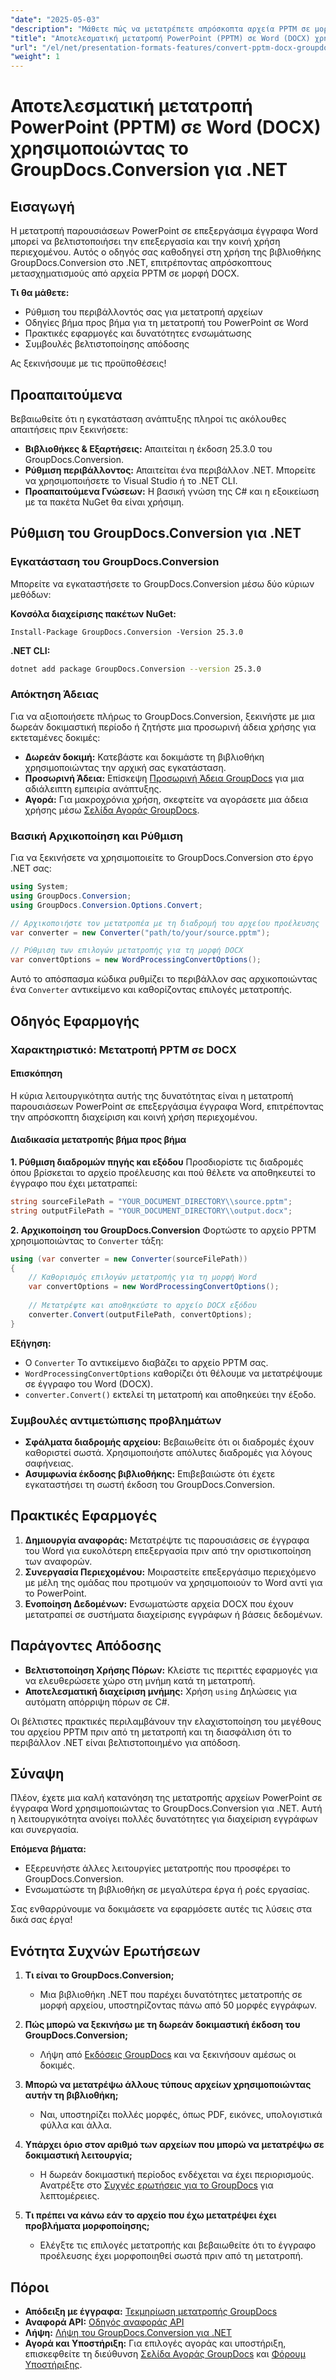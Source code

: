 ```yaml
---
"date": "2025-05-03"
"description": "Μάθετε πώς να μετατρέπετε απρόσκοπτα αρχεία PPTM σε μορφή DOCX με το GroupDocs.Conversion για .NET. Απλοποιήστε την επεξεργασία εγγράφων και τη διαδικασία συνεργασίας."
"title": "Αποτελεσματική μετατροπή PowerPoint (PPTM) σε Word (DOCX) χρησιμοποιώντας το GroupDocs.Conversion για .NET"
"url": "/el/net/presentation-formats-features/convert-pptm-docx-groupdocs-net/"
"weight": 1
---
```


# Αποτελεσματική μετατροπή PowerPoint (PPTM) σε Word (DOCX) χρησιμοποιώντας το GroupDocs.Conversion για .NET

## Εισαγωγή

Η μετατροπή παρουσιάσεων PowerPoint σε επεξεργάσιμα έγγραφα Word μπορεί να βελτιστοποιήσει την επεξεργασία και την κοινή χρήση περιεχομένου. Αυτός ο οδηγός σας καθοδηγεί στη χρήση της βιβλιοθήκης GroupDocs.Conversion στο .NET, επιτρέποντας απρόσκοπτους μετασχηματισμούς από αρχεία PPTM σε μορφή DOCX.

**Τι θα μάθετε:**
- Ρύθμιση του περιβάλλοντός σας για μετατροπή αρχείων
- Οδηγίες βήμα προς βήμα για τη μετατροπή του PowerPoint σε Word
- Πρακτικές εφαρμογές και δυνατότητες ενσωμάτωσης
- Συμβουλές βελτιστοποίησης απόδοσης

Ας ξεκινήσουμε με τις προϋποθέσεις!

## Προαπαιτούμενα

Βεβαιωθείτε ότι η εγκατάσταση ανάπτυξης πληροί τις ακόλουθες απαιτήσεις πριν ξεκινήσετε:

- **Βιβλιοθήκες & Εξαρτήσεις:** Απαιτείται η έκδοση 25.3.0 του GroupDocs.Conversion.
- **Ρύθμιση περιβάλλοντος:** Απαιτείται ένα περιβάλλον .NET. Μπορείτε να χρησιμοποιήσετε το Visual Studio ή το .NET CLI.
- **Προαπαιτούμενα Γνώσεων:** Η βασική γνώση της C# και η εξοικείωση με τα πακέτα NuGet θα είναι χρήσιμη.

## Ρύθμιση του GroupDocs.Conversion για .NET

### Εγκατάσταση του GroupDocs.Conversion

Μπορείτε να εγκαταστήσετε το GroupDocs.Conversion μέσω δύο κύριων μεθόδων:

**Κονσόλα διαχείρισης πακέτων NuGet:**
```shell
Install-Package GroupDocs.Conversion -Version 25.3.0
```

**.NET CLI:**
```bash
dotnet add package GroupDocs.Conversion --version 25.3.0
```

### Απόκτηση Άδειας

Για να αξιοποιήσετε πλήρως το GroupDocs.Conversion, ξεκινήστε με μια δωρεάν δοκιμαστική περίοδο ή ζητήστε μια προσωρινή άδεια χρήσης για εκτεταμένες δοκιμές:

- **Δωρεάν δοκιμή:** Κατεβάστε και δοκιμάστε τη βιβλιοθήκη χρησιμοποιώντας την αρχική σας εγκατάσταση.
- **Προσωρινή Άδεια:** Επίσκεψη [Προσωρινή Άδεια GroupDocs](https://purchase.groupdocs.com/temporary-license/) για μια αδιάλειπτη εμπειρία ανάπτυξης.
- **Αγορά:** Για μακροχρόνια χρήση, σκεφτείτε να αγοράσετε μια άδεια χρήσης μέσω [Σελίδα Αγοράς GroupDocs](https://purchase.groupdocs.com/buy).

### Βασική Αρχικοποίηση και Ρύθμιση

Για να ξεκινήσετε να χρησιμοποιείτε το GroupDocs.Conversion στο έργο .NET σας:
```csharp
using System;
using GroupDocs.Conversion;
using GroupDocs.Conversion.Options.Convert;

// Αρχικοποιήστε τον μετατροπέα με τη διαδρομή του αρχείου προέλευσης
var converter = new Converter("path/to/your/source.pptm");

// Ρύθμιση των επιλογών μετατροπής για τη μορφή DOCX
var convertOptions = new WordProcessingConvertOptions();
```
Αυτό το απόσπασμα κώδικα ρυθμίζει το περιβάλλον σας αρχικοποιώντας ένα `Converter` αντικείμενο και καθορίζοντας επιλογές μετατροπής.

## Οδηγός Εφαρμογής

### Χαρακτηριστικό: Μετατροπή PPTM σε DOCX

#### Επισκόπηση

Η κύρια λειτουργικότητα αυτής της δυνατότητας είναι η μετατροπή παρουσιάσεων PowerPoint σε επεξεργάσιμα έγγραφα Word, επιτρέποντας την απρόσκοπτη διαχείριση και κοινή χρήση περιεχομένου.

#### Διαδικασία μετατροπής βήμα προς βήμα

**1. Ρύθμιση διαδρομών πηγής και εξόδου**
Προσδιορίστε τις διαδρομές όπου βρίσκεται το αρχείο προέλευσης και πού θέλετε να αποθηκευτεί το έγγραφο που έχει μετατραπεί:
```csharp
string sourceFilePath = "YOUR_DOCUMENT_DIRECTORY\\source.pptm";
string outputFilePath = "YOUR_DOCUMENT_DIRECTORY\\output.docx";
```

**2. Αρχικοποίηση του GroupDocs.Conversion**
Φορτώστε το αρχείο PPTM χρησιμοποιώντας το `Converter` τάξη:
```csharp
using (var converter = new Converter(sourceFilePath))
{
    // Καθορισμός επιλογών μετατροπής για τη μορφή Word
    var convertOptions = new WordProcessingConvertOptions();
    
    // Μετατρέψτε και αποθηκεύστε το αρχείο DOCX εξόδου
    converter.Convert(outputFilePath, convertOptions);
}
```

**Εξήγηση:**
- Ο `Converter` Το αντικείμενο διαβάζει το αρχείο PPTM σας.
- `WordProcessingConvertOptions` καθορίζει ότι θέλουμε να μετατρέψουμε σε έγγραφο του Word (DOCX).
- `converter.Convert()` εκτελεί τη μετατροπή και αποθηκεύει την έξοδο.

### Συμβουλές αντιμετώπισης προβλημάτων

- **Σφάλματα διαδρομής αρχείου:** Βεβαιωθείτε ότι οι διαδρομές έχουν καθοριστεί σωστά. Χρησιμοποιήστε απόλυτες διαδρομές για λόγους σαφήνειας.
- **Ασυμφωνία έκδοσης βιβλιοθήκης:** Επιβεβαιώστε ότι έχετε εγκαταστήσει τη σωστή έκδοση του GroupDocs.Conversion.

## Πρακτικές Εφαρμογές

1. **Δημιουργία αναφοράς:** Μετατρέψτε τις παρουσιάσεις σε έγγραφα του Word για ευκολότερη επεξεργασία πριν από την οριστικοποίηση των αναφορών.
2. **Συνεργασία Περιεχομένου:** Μοιραστείτε επεξεργάσιμο περιεχόμενο με μέλη της ομάδας που προτιμούν να χρησιμοποιούν το Word αντί για το PowerPoint.
3. **Ενοποίηση Δεδομένων:** Ενσωματώστε αρχεία DOCX που έχουν μετατραπεί σε συστήματα διαχείρισης εγγράφων ή βάσεις δεδομένων.

## Παράγοντες Απόδοσης

- **Βελτιστοποίηση Χρήσης Πόρων:** Κλείστε τις περιττές εφαρμογές για να ελευθερώσετε χώρο στη μνήμη κατά τη μετατροπή.
- **Αποτελεσματική διαχείριση μνήμης:** Χρήση `using` Δηλώσεις για αυτόματη απόρριψη πόρων σε C#.

Οι βέλτιστες πρακτικές περιλαμβάνουν την ελαχιστοποίηση του μεγέθους του αρχείου PPTM πριν από τη μετατροπή και τη διασφάλιση ότι το περιβάλλον .NET είναι βελτιστοποιημένο για απόδοση.

## Σύναψη

Πλέον, έχετε μια καλή κατανόηση της μετατροπής αρχείων PowerPoint σε έγγραφα Word χρησιμοποιώντας το GroupDocs.Conversion για .NET. Αυτή η λειτουργικότητα ανοίγει πολλές δυνατότητες για διαχείριση εγγράφων και συνεργασία.

**Επόμενα βήματα:**
- Εξερευνήστε άλλες λειτουργίες μετατροπής που προσφέρει το GroupDocs.Conversion.
- Ενσωματώστε τη βιβλιοθήκη σε μεγαλύτερα έργα ή ροές εργασίας.

Σας ενθαρρύνουμε να δοκιμάσετε να εφαρμόσετε αυτές τις λύσεις στα δικά σας έργα!

## Ενότητα Συχνών Ερωτήσεων

1. **Τι είναι το GroupDocs.Conversion;**
   - Μια βιβλιοθήκη .NET που παρέχει δυνατότητες μετατροπής σε μορφή αρχείου, υποστηρίζοντας πάνω από 50 μορφές εγγράφων.

2. **Πώς μπορώ να ξεκινήσω με τη δωρεάν δοκιμαστική έκδοση του GroupDocs.Conversion;**
   - Λήψη από [Εκδόσεις GroupDocs](https://releases.groupdocs.com/conversion/net/) και να ξεκινήσουν αμέσως οι δοκιμές.

3. **Μπορώ να μετατρέψω άλλους τύπους αρχείων χρησιμοποιώντας αυτήν τη βιβλιοθήκη;**
   - Ναι, υποστηρίζει πολλές μορφές, όπως PDF, εικόνες, υπολογιστικά φύλλα και άλλα.

4. **Υπάρχει όριο στον αριθμό των αρχείων που μπορώ να μετατρέψω σε δοκιμαστική λειτουργία;**
   - Η δωρεάν δοκιμαστική περίοδος ενδέχεται να έχει περιορισμούς. Ανατρέξτε στο [Συχνές ερωτήσεις για το GroupDocs](https://forum.groupdocs.com/c/conversion/10) για λεπτομέρειες.

5. **Τι πρέπει να κάνω εάν το αρχείο που έχω μετατρέψει έχει προβλήματα μορφοποίησης;**
   - Ελέγξτε τις επιλογές μετατροπής και βεβαιωθείτε ότι το έγγραφο προέλευσης έχει μορφοποιηθεί σωστά πριν από τη μετατροπή.

## Πόροι

- **Απόδειξη με έγγραφα:** [Τεκμηρίωση μετατροπής GroupDocs](https://docs.groupdocs.com/conversion/net/)
- **Αναφορά API:** [Οδηγός αναφοράς API](https://reference.groupdocs.com/conversion/net/)
- **Λήψη:** [Λήψη του GroupDocs.Conversion για .NET](https://releases.groupdocs.com/conversion/net/)
- **Αγορά και Υποστήριξη:** Για επιλογές αγοράς και υποστήριξη, επισκεφθείτε τη διεύθυνση [Σελίδα Αγοράς GroupDocs](https://purchase.groupdocs.com/buy) και [Φόρουμ Υποστήριξης](https://forum.groupdocs.com/c/conversion/10).
